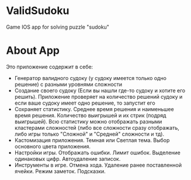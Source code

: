# ValidSudoku
Game IOS app for solving puzzle "sudoku"
# About App
Это приложение содержит в себе: 
* Генератор валидного судоку (у судоку имеется только одно решение) с разными уровнями сложности
* Создание своего судоку (Если вы нашли где-то судоку и хотите его решить). Приложение проверяет на количество решений судоку и если ваше судоку имеет одно решение, то запустит его
* Сохраняет статистику. Среднее время решения и наименьшее время решения. Количество выигрышей и их стрик (подряд выигрышей). Всю статистику можно отображать разными кластерами сложностей (либо все сложности сразу отображать, либо игры только "Сложной" и "Средней" сложности и тд).
* Кастомизация приложения. Темная или Светлая тема. Выбор основного цвета приложения.
* Настройки игры. Отображать ошибки. Лимит ошибок. Выделение одинаковых цифр. Автоудаление записок.
* Инструменты в игре. Отмена хода. Удаление ранее поставленной ячейки. Режим заметок. Подсказки.

